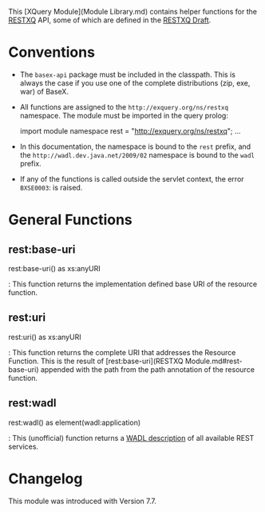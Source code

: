  


 
This [XQuery Module](Module Library.md) contains helper functions for the [RESTXQ](RESTXQ.md) API, some of which are defined in the [RESTXQ Draft](http://exquery.github.io/exquery/exquery-restxq-specification/restxq-1.0-specification.html). 

 
# Conventions
 * The `basex-api` package must be included in the classpath. This is always the case if you use one of the complete distributions (zip, exe, war) of BaseX. 
 * All functions are assigned to the `http://exquery.org/ns/restxq` namespace. The module must be imported in the query prolog: 

    import module namespace rest = "http://exquery.org/ns/restxq";
    ...

 * In this documentation, the namespace is bound to the `rest` prefix, and the `http://wadl.dev.java.net/2009/02` namespace is bound to the `wadl` prefix. 
 * If any of the functions is called outside the servlet context, the error `BXSE0003`: is raised. 
 
# General Functions

## rest:base-uri

rest:base-uri() as xs:anyURI

:   This function returns the implementation defined base URI of the resource function. 


## rest:uri

rest:uri() as xs:anyURI

:   This function returns the complete URI that addresses the Resource Function. This is the result of [rest:base-uri](RESTXQ Module.md#rest-base-uri) appended with the path from the path annotation of the resource function. 


## rest:wadl

rest:wadl() as element(wadl:application)

:   This (unofficial) function returns a [WADL description](http://www.w3.org/Submission/wadl) of all available REST services. 

 
# Changelog

This module was introduced with Version 7.7. 

